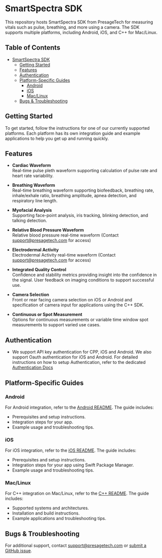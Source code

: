 # SmartSpectra SDK

This repository hosts SmartSpectra SDK from PresageTech for measuring vitals such as pulse, breathing, and more using a camera. The SDK supports multiple platforms, including Android, iOS, and C++ for Mac/Linux.

## Table of Contents

- [SmartSpectra SDK](#smartspectra-sdk)
  - [Getting Started](#getting-started)
  - [Features](#features)
  - [Authentication](#authentication)
  - [Platform-Specific Guides](#platform-specific-guides)
    - [Android](#android)
    - [iOS](#ios)
    - [Mac/Linux](#maclinux)
  - [Bugs & Troubleshooting](#bugs--troubleshooting)

## Getting Started

To get started, follow the instructions for one of our currently supported platforms. Each platform has its own integration guide and example applications to help you get up and running quickly.

## Features

- **Cardiac Waveform**  
  Real-time pulse pleth waveform supporting calculation of pulse rate and heart rate variability.

- **Breathing Waveform**  
  Real-time breathing waveform supporting biofeedback, breathing rate, inhale/exhale ratio, breathing amplitude, apnea detection, and respiratory line length.

- **Myofacial Analysis**  
  Supporting face-point analysis, iris tracking, blinking detection, and talking detection.

- **Relative Blood Pressure Waveform**  
  Relative blood pressure real-time waveform (Contact support@presagetech.com for access)

- **Electrodermal Activity**  
  Electrodermal Activity real-time waveform (Contact support@presagetech.com for access)

- **Integrated Quality Control**  
  Confidence and stability metrics providing insight into the confidence in the signal. User feedback on imaging conditions to support successful use.

- **Camera Selection**  
  Front or rear facing camera selection on iOS or Android and specification of camera input for applications using the C++ SDK.

- **Continuous or Spot Measurement**  
  Options for continuous measurements or variable time window spot measurements to support varied use cases.

## Authentication

- We support API key authentication for CPP, iOS and Android. We also support Oauth authentication for iOS and Android. For detailed instructions on how to setup Authentication, refer to the dedicated [Authentication Docs](docs/authentication.md)

## Platform-Specific Guides

### Android

For Android integration, refer to the [Android README](android/README.md). The guide includes:

- Prerequisites and setup instructions.
- Integration steps for your app.
- Example usage and troubleshooting tips.

### iOS

For iOS integration, refer to the [iOS README](swift/README.md). The guide includes:

- Prerequisites and setup instructions.
- Integration steps for your app using Swift Package Manager.
- Example usage and troubleshooting tips.

### Mac/Linux

For C++ integration on Mac/Linux, refer to the [C++ README](cpp/README.md). The guide includes:

- Supported systems and architectures.
- Installation and build instructions.
- Example applications and troubleshooting tips.

## Bugs & Troubleshooting

For additional support, contact <support@presagetech.com> or [submit a GitHub issue](https://github.com/Presage-Security/SmartSpectra/issues).


